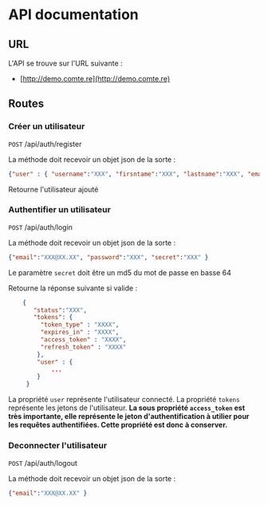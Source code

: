 # API documentation

## URL

L'API se trouve sur l'URL suivante :

- [http://demo.comte.re](http://demo.comte.re)


## Routes

### Créer un utilisateur

`POST` /api/auth/register

La méthode doit recevoir un objet json de la sorte :
```json
{"user" : { "username":"XXX", "firsntame":"XXX", "lastname":"XXX", "email":"XXX@XX.XX", "password":"XXX"  }}
```
Retourne l'utilisateur ajouté

### Authentifier un utilisateur

`POST` /api/auth/login

La méthode doit recevoir un objet json de la sorte :
```json
{"email":"XXX@XX.XX", "password":"XXX", "secret":"XXX" }
```
Le paramètre `secret` doit être un md5 du mot de passe en basse 64

Retourne la réponse suivante si valide :
```json
    {
       "status":"XXX",
       "tokens": {
         "token_type" : "XXXX",
         "expires_in" : "XXXX",
         "access_token" : "XXXX",
         "refresh_token" : "XXXX"
        },
        "user" : {
            ...
        }
     }
```
La propriété `user` représente l'utilisateur connecté.
La propriété `tokens` représente les jetons de l'utilisateur.
**La sous propriété `access_token` est très importante, elle représente le jeton d'authentification à utilier pour les requêtes authentifiées.
Cette propriété est donc à conserver.**

### Deconnecter l'utilisateur

`POST` /api/auth/logout

La méthode doit recevoir un objet json de la sorte :
```json
{"email":"XXX@XX.XX" }
```
